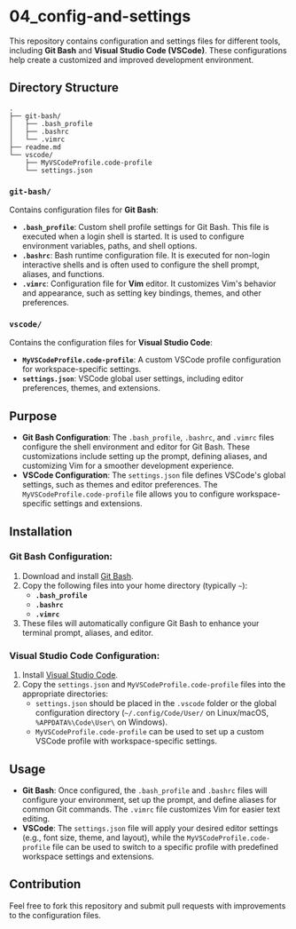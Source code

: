 # 04_config-and-settings

This repository contains configuration and settings files for different tools, including **Git Bash** and **Visual Studio Code (VSCode)**. These configurations help create a customized and improved development environment.

## Directory Structure

```plaintext
.
├── git-bash/
│   ├── .bash_profile
│   ├── .bashrc
│   └── .vimrc
├── readme.md
└── vscode/
    ├── MyVSCodeProfile.code-profile
    └── settings.json
```

### `git-bash/`

Contains configuration files for **Git Bash**:

- **`.bash_profile`**: Custom shell profile settings for Git Bash. This file is executed when a login shell is started. It is used to configure environment variables, paths, and shell options.
- **`.bashrc`**: Bash runtime configuration file. It is executed for non-login interactive shells and is often used to configure the shell prompt, aliases, and functions.
- **`.vimrc`**: Configuration file for **Vim** editor. It customizes Vim's behavior and appearance, such as setting key bindings, themes, and other preferences.

### `vscode/`

Contains the configuration files for **Visual Studio Code**:

- **`MyVSCodeProfile.code-profile`**: A custom VSCode profile configuration for workspace-specific settings.
- **`settings.json`**: VSCode global user settings, including editor preferences, themes, and extensions.

## Purpose

- **Git Bash Configuration**: The `.bash_profile`, `.bashrc`, and `.vimrc` files configure the shell environment and editor for Git Bash. These customizations include setting up the prompt, defining aliases, and customizing Vim for a smoother development experience.
- **VSCode Configuration**: The `settings.json` file defines VSCode's global settings, such as themes and editor preferences. The `MyVSCodeProfile.code-profile` file allows you to configure workspace-specific settings and extensions.

## Installation

### Git Bash Configuration:

1. Download and install [Git Bash](https://git-scm.com).
2. Copy the following files into your home directory (typically `~`):
   - **`.bash_profile`**
   - **`.bashrc`**
   - **`.vimrc`**
3. These files will automatically configure Git Bash to enhance your terminal prompt, aliases, and editor.

### Visual Studio Code Configuration:

1. Install [Visual Studio Code](https://code.visualstudio.com).
2. Copy the `settings.json` and `MyVSCodeProfile.code-profile` files into the appropriate directories:
   - `settings.json` should be placed in the `.vscode` folder or the global configuration directory (`~/.config/Code/User/` on Linux/macOS, `%APPDATA%\Code\User\` on Windows).
   - `MyVSCodeProfile.code-profile` can be used to set up a custom VSCode profile with workspace-specific settings.

## Usage

- **Git Bash**: Once configured, the `.bash_profile` and `.bashrc` files will configure your environment, set up the prompt, and define aliases for common Git commands. The `.vimrc` file customizes Vim for easier text editing.
- **VSCode**: The `settings.json` file will apply your desired editor settings (e.g., font size, theme, and layout), while the `MyVSCodeProfile.code-profile` file can be used to switch to a specific profile with predefined workspace settings and extensions.

## Contribution

Feel free to fork this repository and submit pull requests with improvements to the configuration files.
